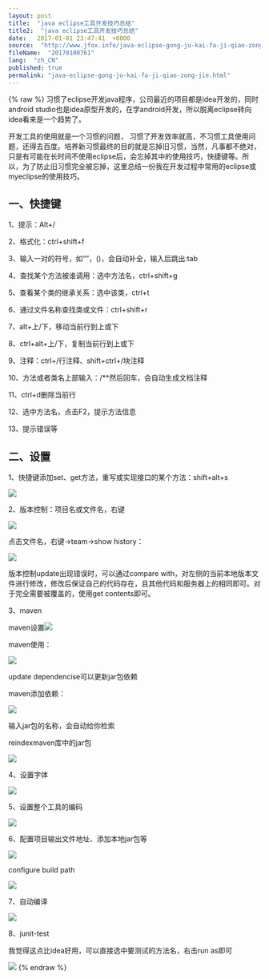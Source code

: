 ```yaml
---
layout: post
title:  "java eclipse工具开发技巧总结"
title2:  "java eclipse工具开发技巧总结"
date:   2017-01-01 23:47:41  +0800
source:  "http://www.jfox.info/java-eclipse-gong-ju-kai-fa-ji-qiao-zong-jie.html"
fileName:  "20170100761"
lang:  "zh_CN"
published: true
permalink: "java-eclipse-gong-ju-kai-fa-ji-qiao-zong-jie.html"
---
```

{% raw %}
习惯了eclipse开发java程序，公司最近的项目都是idea开发的，同时android studio也是idea原型开发的，在学android开发，所以脱离eclipse转向idea看来是一个趋势了。

开发工具的使用就是一个习惯的问题， 习惯了开发效率就高，不习惯工具使用问题，还得去百度。培养新习惯最终的目的就是忘掉旧习惯，当然，凡事都不绝对，只是有可能在长时间不使用eclipse后，会忘掉其中的使用技巧，快捷键等。所以，为了防止旧习惯完全被忘掉，这里总结一份我在开发过程中常用的eclipse或myeclipse的使用技巧。

## 一、快捷键

1、提示：Alt+/

2、格式化：ctrl+shift+f

3、输入一对的符号，如””，()，会自动补全，输入后跳出:tab

4、查找某个方法被谁调用：选中方法名，ctrl+shift+g

5、查看某个类的继承关系：选中该类，ctrl+t

6、通过文件名称查找类或文件：ctrl+shift+r

7、alt+上/下，移动当前行到上或下

8、ctrl+alt+上/下，复制当前行到上或下

9、注释：ctrl+/行注释、shift+ctrl+/块注释

10、方法或者类名上部输入：/**然后回车，会自动生成文档注释

11、ctrl+d删除当前行

12、选中方法名，点击F2，提示方法信息

13、提示错误等

## 二、设置

1、快捷键添加set、get方法，重写或实现接口的某个方法：shift+alt+s

![](/wp-content/uploads/2015/05/c097423c12f34cb054704397544f9517.png.png)

2、版本控制：项目名或文件名，右键

![](/wp-content/uploads/2015/05/c7b3546fc13a67ef8bb29ec27cf3784f.png.png)

点击文件名，右键->team->show history：

![](/wp-content/uploads/2015/05/eff584f9dc917304662fa7e3ea6dc070.png.png)

版本控制update出现错误时，可以通过compare with，对左侧的当前本地版本文件进行修改，修改后保证自己的代码存在，且其他代码和服务器上的相同即可。对于完全需要被覆盖的，使用get contents即可。

3、maven

maven设置![](/wp-content/uploads/2015/05/55288742d3fa3ab4b749cf8d24678ac3.png.png)

maven使用：

![](/wp-content/uploads/2015/05/1e3e3a7bbb274d77f5f8e6ae01d8a032.png.png)

update dependencise可以更新jar包依赖

maven添加依赖：

![](/wp-content/uploads/2015/05/87e06c1d9acf58ef183a7b47d67d038d.png.png)

输入jar包的名称，会自动给你检索

reindexmaven库中的jar包

![](/wp-content/uploads/2015/05/a72bfc77922ab127f1251296a8c83df5.png.png)

4、设置字体

![](/wp-content/uploads/2015/05/fc097f3ea9e03549dc1ac0a5e659a948.png.png)

5、设置整个工具的编码

![](/wp-content/uploads/2015/05/181ea30fbf4bd33061834c4d77f0a8b0.png.png)

6、配置项目输出文件地址、添加本地jar包等

![](/wp-content/uploads/2015/05/2094eb11dcd477191726cd08532a7868.png.png)

configure build path

![](/wp-content/uploads/2015/05/8cded66664d53232a0157383278926ce.png.png)

7、自动编译

![](/wp-content/uploads/2015/05/515e0a47718a6e95693a9b36f42f9cfb.png.png)

8、junit-test

我觉得这点比idea好用，可以直接选中要测试的方法名，右击run as即可

![](/wp-content/uploads/2015/05/06288d4f718dcc082e3f820b8f64b2be.png.png)
{% endraw %}
